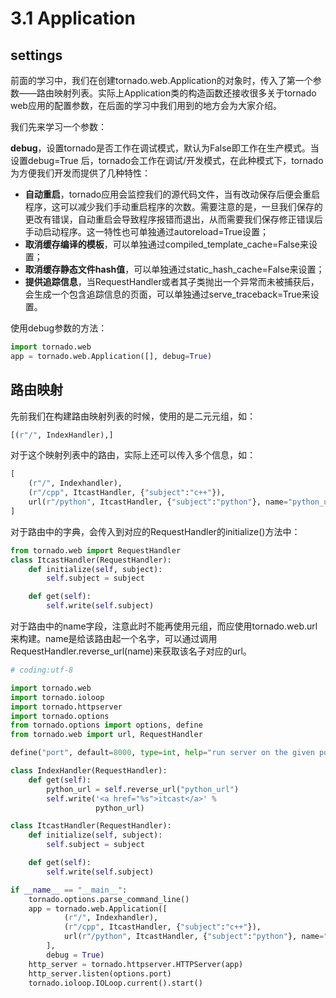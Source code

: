 # 3.1 Application

## settings

前面的学习中，我们在创建tornado.web.Application的对象时，传入了第一个参数——路由映射列表。实际上Application类的构造函数还接收很多关于tornado web应用的配置参数，在后面的学习中我们用到的地方会为大家介绍。

我们先来学习一个参数：

**debug**，设置tornado是否工作在调试模式，默认为False即工作在生产模式。当设置debug=True
后，tornado会工作在调试/开发模式，在此种模式下，tornado为方便我们开发而提供了几种特性：
+ **自动重启**，tornado应用会监控我们的源代码文件，当有改动保存后便会重启程序，这可以减少我们手动重启程序的次数。需要注意的是，一旦我们保存的更改有错误，自动重启会导致程序报错而退出，从而需要我们保存修正错误后手动启动程序。这一特性也可单独通过autoreload=True设置；
+ **取消缓存编译的模板**，可以单独通过compiled\_template\_cache=False来设置；
+ **取消缓存静态文件hash值**，可以单独通过static\_hash\_cache=False来设置；
+ **提供追踪信息**，当RequestHandler或者其子类抛出一个异常而未被捕获后，会生成一个包含追踪信息的页面，可以单独通过serve_traceback=True来设置。

使用debug参数的方法：
```python
import tornado.web
app = tornado.web.Application([], debug=True)
```

## 路由映射

先前我们在构建路由映射列表的时候，使用的是二元元组，如：
```python
[(r"/", IndexHandler),]
```
对于这个映射列表中的路由，实际上还可以传入多个信息，如：
```python
[
    (r"/", Indexhandler),
    (r"/cpp", ItcastHandler, {"subject":"c++"}),
    url(r"/python", ItcastHandler, {"subject":"python"}, name="python_url")
]
```
对于路由中的字典，会传入到对应的RequestHandler的initialize()方法中：
```python
from tornado.web import RequestHandler
class ItcastHandler(RequestHandler):
    def initialize(self, subject):
        self.subject = subject

    def get(self):
        self.write(self.subject)
```
对于路由中的name字段，注意此时不能再使用元组，而应使用tornado.web.url来构建。name是给该路由起一个名字，可以通过调用RequestHandler.reverse_url(name)来获取该名子对应的url。
```python
# coding:utf-8

import tornado.web
import tornado.ioloop
import tornado.httpserver
import tornado.options
from tornado.options import options, define
from tornado.web import url, RequestHandler

define("port", default=8000, type=int, help="run server on the given port.")

class IndexHandler(RequestHandler):
    def get(self):
        python_url = self.reverse_url("python_url")
        self.write('<a href="%s">itcast</a>' %
                   python_url)

class ItcastHandler(RequestHandler):
    def initialize(self, subject):
        self.subject = subject

    def get(self):
        self.write(self.subject)

if __name__ == "__main__":
    tornado.options.parse_command_line()
    app = tornado.web.Application([
            (r"/", Indexhandler),
            (r"/cpp", ItcastHandler, {"subject":"c++"}),
            url(r"/python", ItcastHandler, {"subject":"python"}, name="python_url")
        ],
        debug = True)
    http_server = tornado.httpserver.HTTPServer(app)
    http_server.listen(options.port)
    tornado.ioloop.IOLoop.current().start()
```
